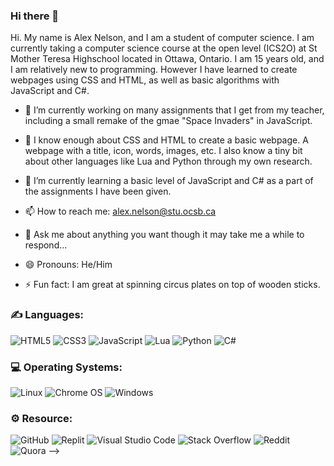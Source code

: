 ### Hi there 👋
Hi. My name is Alex Nelson, and I am a student of computer science. I am currently taking a computer science course at the open level (ICS2O) at St Mother Teresa Highschool located in Ottawa, Ontario. I am 15 years old, and I am relatively new to programming. However I have learned to create webpages using CSS and HTML, as well as basic algorithms with JavaScript and C#.

- 🔭 I’m currently working on many assignments that I get from my teacher, including a small remake of the gmae "Space Invaders" in JavaScript.

- 🧠 I know enough about CSS and HTML to create a basic webpage. A webpage with a title, icon, words, images, etc. I also know a tiny bit about other languages like Lua and Python through my own research.

- 🌱 I’m currently learning a basic level of JavaScript and C# as a part of the assignments I have been given.

- 📫 How to reach me: alex.nelson@stu.ocsb.ca
- 💬 Ask me about anything you want though it may take me a while to respond...
- 😄 Pronouns: He/Him
- ⚡ Fun fact: I am great at spinning circus plates on top of wooden sticks.
### ✍ Languages: 

![HTML5](https://img.shields.io/badge/html5-%23E34F26.svg?style=for-the-badge&logo=html5&logoColor=white) ![CSS3](https://img.shields.io/badge/css3-%231572B6.svg?style=for-the-badge&logo=css3&logoColor=white) ![JavaScript](https://img.shields.io/badge/javascript-%23323330.svg?style=for-the-badge&logo=javascript&logoColor=%23F7DF1E) ![Lua](https://img.shields.io/badge/lua-%232C2D72.svg?style=for-the-badge&logo=lua&logoColor=white) ![Python](https://img.shields.io/badge/python-3670A0?style=for-the-badge&logo=python&logoColor=ffdd54) ![C#](https://img.shields.io/badge/c%23-%23239120.svg?style=for-the-badge&logo=c-sharp&logoColor=white)

### 💻 Operating Systems:

![Linux](https://img.shields.io/badge/Linux-FCC624?style=for-the-badge&logo=linux&logoColor=black)  ![Chrome OS](https://img.shields.io/badge/chrome%20os-3d89fc?style=for-the-badge&logo=google%20chrome&logoColor=white)  ![Windows](https://img.shields.io/badge/Windows-0078D6?style=for-the-badge&logo=windows&logoColor=white)

### ⚙️ Resource: 

![GitHub](https://img.shields.io/badge/github-%23121011.svg?style=for-the-badge&logo=github&logoColor=white)  ![Replit](https://img.shields.io/badge/Replit-DD1200?style=for-the-badge&logo=Replit&logoColor=white) ![Visual Studio Code](https://img.shields.io/badge/Visual%20Studio%20Code-0078d7.svg?style=for-the-badge&logo=visual-studio-code&logoColor=white)  ![Stack Overflow](https://img.shields.io/badge/-Stackoverflow-FE7A16?style=for-the-badge&logo=stack-overflow&logoColor=white)  ![Reddit](https://img.shields.io/badge/Reddit-%23FF4500.svg?style=for-the-badge&logo=Reddit&logoColor=white)     ![Quora](https://img.shields.io/badge/Quora-%23B92B27.svg?style=for-the-badge&logo=Quora&logoColor=white)
-->
